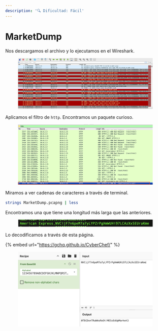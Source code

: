 ```yaml
---
description: '🔍 Dificultad: Fácil'
---
```


# MarketDump

Nos descargamos el archivo y lo ejecutamos en el Wireshark.

<figure><img src="../../../.gitbook/assets/Captura de pantalla 2025-02-22 a las 17.56.21.png" alt=""><figcaption></figcaption></figure>

Aplicamos el filtro de `http`. Encontramos un paquete curioso.

<figure><img src="../../../.gitbook/assets/Captura de pantalla 2025-02-22 a las 17.57.28.png" alt=""><figcaption></figcaption></figure>

Miramos a ver cadenas de caracteres a través de terminal.&#x20;

```bash
strings MarketDump.pcapng | less
```

Encontramos una que tiene una longitud más larga que las anteriores.

<figure><img src="../../../.gitbook/assets/Captura de pantalla 2025-02-22 a las 18.00.03.png" alt=""><figcaption></figcaption></figure>

Lo decodificamos a través de esta página.

{% embed url="https://gchq.github.io/CyberChef/" %}

<figure><img src="../../../.gitbook/assets/Captura de pantalla 2025-02-22 a las 18.01.32.png" alt=""><figcaption></figcaption></figure>
